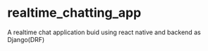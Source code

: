# realtime_chatting_app
A realtime chat application buid using react native and backend as Django(DRF)
